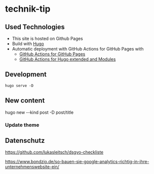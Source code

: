 # technik-tip

## Used Technologies

- This site is hosted on Github Pages
- Build with [Hugo](https://gohugo.io)
- Automatic deployment with GitHub Actions for GitHub Pages with
  - [GitHub Actions for GitHub Pages](https://github.com/peaceiris/actions-gh-pages)
  - [GitHub Actions for Hugo extended and Modules](https://github.com/peaceiris/actions-hugo)


## Development

```
hugo serve -D
```
## New content

hugo new --kind post -D post/title

### Update theme



## Datenschutz

https://github.com/lukasleitsch/dsgvo-checkliste

https://www.bondzio.de/so-bauen-sie-google-analytics-richtig-in-ihre-unternehmenswebsite-ein/